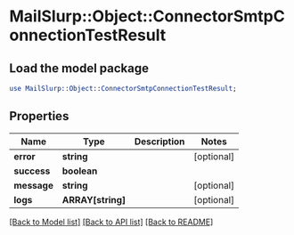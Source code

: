 # MailSlurp::Object::ConnectorSmtpConnectionTestResult

## Load the model package
```perl
use MailSlurp::Object::ConnectorSmtpConnectionTestResult;
```

## Properties
Name | Type | Description | Notes
------------ | ------------- | ------------- | -------------
**error** | **string** |  | [optional] 
**success** | **boolean** |  | 
**message** | **string** |  | [optional] 
**logs** | **ARRAY[string]** |  | [optional] 

[[Back to Model list]](../README#documentation-for-models) [[Back to API list]](../README#documentation-for-api-endpoints) [[Back to README]](../README)


